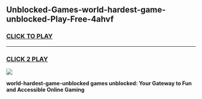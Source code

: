 
## Unblocked-Games-world-hardest-game-unblocked-Play-Free-4ahvf
<h3>
<a href="https://premium76.site?title=world-hardest-game-unblocked&ref=20A">CLICK TO PLAY</a></h3>
<hr>

<h3>
<a href="https://premium76.site?title=world-hardest-game-unblocked&ref=20A">CLICK 2 PLAY</a>
  
</h3>

<a href="https://premium76.site?title=world-hardest-game-unblocked&ref=20A"><img src="https://clearcache.store/games.png"></a>


**world-hardest-game-unblocked games unblocked: Your Gateway to Fun and Accessible Online Gaming**
